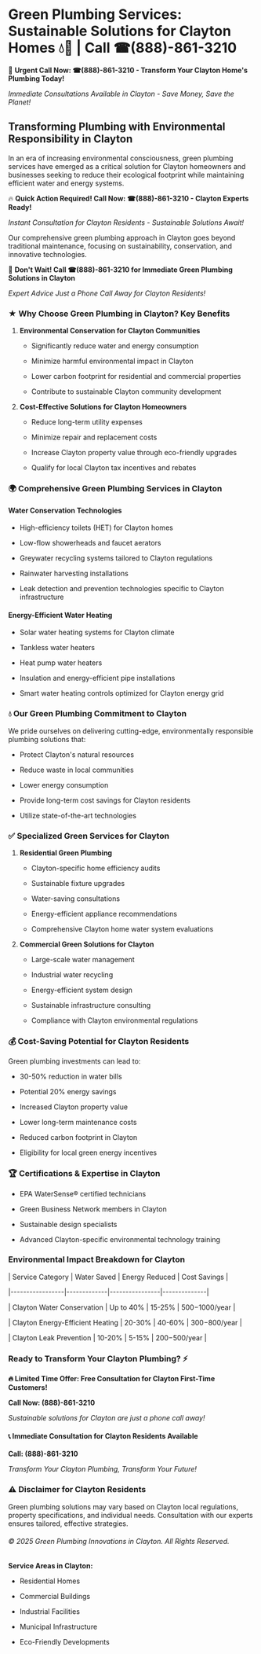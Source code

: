 # Green Plumbing Services: Sustainable Solutions for Clayton Homes 💧🌿 | Call ☎(888)-861-3210

🚨 **Urgent Call Now: ☎(888)-861-3210 - Transform Your Clayton Home's Plumbing Today!**
*Immediate Consultations Available in Clayton - Save Money, Save the Planet!*

## Transforming Plumbing with Environmental Responsibility in Clayton

In an era of increasing environmental consciousness, green plumbing services have emerged as a critical solution for Clayton homeowners and businesses seeking to reduce their ecological footprint while maintaining efficient water and energy systems. 

🔥 **Quick Action Required! Call Now: ☎(888)-861-3210 - Clayton Experts Ready!**
*Instant Consultation for Clayton Residents - Sustainable Solutions Await!*

Our comprehensive green plumbing approach in Clayton goes beyond traditional maintenance, focusing on sustainability, conservation, and innovative technologies.

🚨 **Don't Wait! Call ☎(888)-861-3210 for Immediate Green Plumbing Solutions in Clayton**
*Expert Advice Just a Phone Call Away for Clayton Residents!*

### ★ Why Choose Green Plumbing in Clayton? Key Benefits

1. **Environmental Conservation for Clayton Communities** 
   - Significantly reduce water and energy consumption
   - Minimize harmful environmental impact in Clayton
   - Lower carbon footprint for residential and commercial properties
   - Contribute to sustainable Clayton community development

2. **Cost-Effective Solutions for Clayton Homeowners** 
   - Reduce long-term utility expenses
   - Minimize repair and replacement costs
   - Increase Clayton property value through eco-friendly upgrades
   - Qualify for local Clayton tax incentives and rebates

### 🌍 Comprehensive Green Plumbing Services in Clayton

#### Water Conservation Technologies
- High-efficiency toilets (HET) for Clayton homes
- Low-flow showerheads and faucet aerators
- Greywater recycling systems tailored to Clayton regulations
- Rainwater harvesting installations
- Leak detection and prevention technologies specific to Clayton infrastructure

#### Energy-Efficient Water Heating
- Solar water heating systems for Clayton climate
- Tankless water heaters
- Heat pump water heaters
- Insulation and energy-efficient pipe installations
- Smart water heating controls optimized for Clayton energy grid

### 💧 Our Green Plumbing Commitment to Clayton

We pride ourselves on delivering cutting-edge, environmentally responsible plumbing solutions that:
- Protect Clayton's natural resources
- Reduce waste in local communities
- Lower energy consumption
- Provide long-term cost savings for Clayton residents
- Utilize state-of-the-art technologies

### ✅ Specialized Green Services for Clayton

1. **Residential Green Plumbing**
   - Clayton-specific home efficiency audits
   - Sustainable fixture upgrades
   - Water-saving consultations
   - Energy-efficient appliance recommendations
   - Comprehensive Clayton home water system evaluations

2. **Commercial Green Solutions for Clayton**
   - Large-scale water management
   - Industrial water recycling
   - Energy-efficient system design
   - Sustainable infrastructure consulting
   - Compliance with Clayton environmental regulations

### 💰 Cost-Saving Potential for Clayton Residents

Green plumbing investments can lead to:
- 30-50% reduction in water bills
- Potential 20% energy savings
- Increased Clayton property value
- Lower long-term maintenance costs
- Reduced carbon footprint in Clayton
- Eligibility for local green energy incentives

### 🏆 Certifications & Expertise in Clayton

- EPA WaterSense® certified technicians
- Green Business Network members in Clayton
- Sustainable design specialists
- Advanced Clayton-specific environmental technology training

### Environmental Impact Breakdown for Clayton

| Service Category | Water Saved | Energy Reduced | Cost Savings |
|-----------------|-------------|----------------|--------------|
| Clayton Water Conservation | Up to 40% | 15-25% | $500-$1000/year |
| Clayton Energy-Efficient Heating | 20-30% | 40-60% | $300-$800/year |
| Clayton Leak Prevention | 10-20% | 5-15% | $200-$500/year |

### Ready to Transform Your Clayton Plumbing? ⚡

**🔥 Limited Time Offer: Free Consultation for Clayton First-Time Customers!**

**Call Now: (888)-861-3210**
*Sustainable solutions for Clayton are just a phone call away!*

#### 📞 Immediate Consultation for Clayton Residents Available

**Call: (888)-861-3210**
*Transform Your Clayton Plumbing, Transform Your Future!*

### ⚠️ Disclaimer for Clayton Residents

Green plumbing solutions may vary based on Clayton local regulations, property specifications, and individual needs. Consultation with our experts ensures tailored, effective strategies.

###### © 2025 Green Plumbing Innovations in Clayton. All Rights Reserved.

**Service Areas in Clayton:** 
- Residential Homes
- Commercial Buildings
- Industrial Facilities
- Municipal Infrastructure
- Eco-Friendly Developments